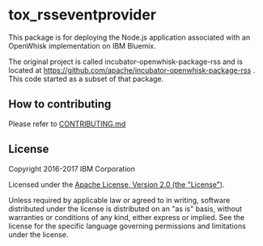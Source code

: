 # tox_rsseventprovider

This package is for deploying the Node.js application associated with an OpenWhisk implementation on IBM Bluemix.  

The original project is called incubator-openwhisk-package-rss and is located at https://github.com/apache/incubator-openwhisk-package-rss .  This code started as a subset of that package.


## How to contributing
Please refer to [CONTRIBUTING.md](CONTRIBUTING.md)

## License
Copyright 2016-2017 IBM Corporation

Licensed under the [Apache License, Version 2.0 (the "License")](http://www.apache.org/licenses/LICENSE-2.0.html).

Unless required by applicable law or agreed to in writing, software distributed under the license is distributed on an "as is" basis, without warranties or conditions of any kind, either express or implied. See the license for the specific language governing permissions and limitations under the license.
